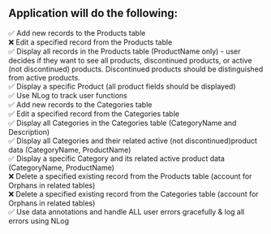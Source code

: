 ## Application will do the following:
✅ Add new records to the Products table  
❌ Edit a specified record from the Products table   
✅ Display all records in the Products table (ProductName only) - user decides if they want to see all products, discontinued products, or active (not discontinued) products. Discontinued products should be distinguished from active products.  
✅ Display a specific Product (all product fields should be displayed)  
✅ Use NLog to track user functions  
✅ Add new records to the Categories table  
✅ Edit a specified record from the Categories table  
✅ Display all Categories in the Categories table (CategoryName and Description)  
✅ Display all Categories and their related active (not discontinued)product data (CategoryName, ProductName)  
✅ Display a specific Category and its related active product data (CategoryName, ProductName)  
❌ Delete a specified existing record from the Products table (account for Orphans in related tables)  
❌ Delete a specified existing record from the Categories table (account for Orphans in related tables)  
✅ Use data annotations and handle ALL user errors gracefully & log all errors using NLog

